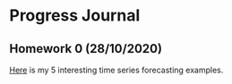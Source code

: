 # Progress Journal

## Homework 0 (28/10/2020)

[Here](files/muhammedikbal_homework_0.html) is my 5 interesting time series forecasting examples.